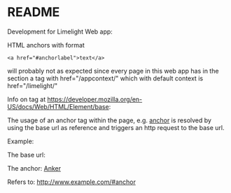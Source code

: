 # README #

Development for Limelight Web app:

HTML anchors with format 

	<a href="#anchorlabel">text</a>

will probably not as expected since every page in this web app 
has in the <head> section a <base> tag with href="/appcontext/" which with default context is href="/limelight/"

Info on <base> tag at https://developer.mozilla.org/en-US/docs/Web/HTML/Element/base:

The usage of an anchor tag within the page, e.g. <a href="#anchor">anchor</a> is resolved by using the base url as reference and triggers an http request to the base url.

Example:

The base url:
<base href="http://www.example.com/">

The anchor:
<a href="#anchor">Anker</a>

Refers to:
http://www.example.com/#anchor
